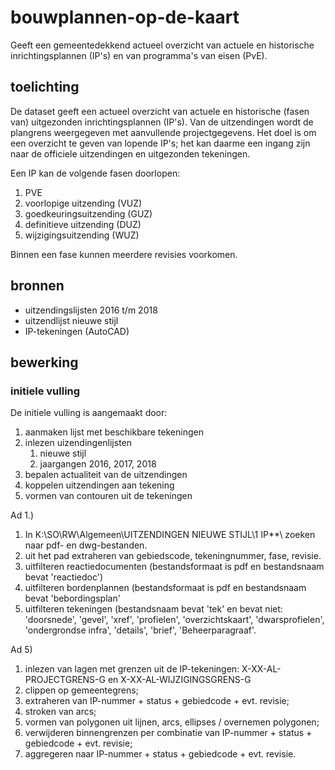 # bouwplannen-op-de-kaart
Geeft een gemeentedekkend actueel overzicht van actuele en historische inrichtingsplannen (IP's) en van programma's van eisen (PvE).

## toelichting

De dataset geeft een actueel overzicht van actuele en historische (fasen van) uitgezonden inrichtingsplannen (IP's). Van de uitzendingen wordt de plangrens weergegeven met aanvullende projectgegevens. Het doel is om een overzicht te geven van lopende IP's; het kan daarme een ingang zijn naar de officiele uitzendingen en uitgezonden tekeningen.

Een IP kan de volgende fasen doorlopen:

1. PVE
2. voorlopige uitzending (VUZ)
3. goedkeuringsuitzending (GUZ)
4. definitieve uitzending (DUZ)
5. wijzigingsuitzending (WUZ)

Binnen een fase kunnen meerdere revisies voorkomen.

## bronnen

* uitzendingslijsten 2016 t/m 2018
* uitzendlijst nieuwe stijl
* IP-tekeningen (AutoCAD)

## bewerking
### initiele vulling

De initiele vulling is aangemaakt door:

1. aanmaken lijst met beschikbare tekeningen
2. inlezen uizendingenlijsten
   1. nieuwe stijl
   2. jaargangen 2016, 2017, 2018
3. bepalen actualiteit van de uitzendingen
4. koppelen uitzendingen aan tekening
5. vormen van contouren uit de tekeningen

Ad 1.)
1. In K:\SO\RW\Algemeen\UITZENDINGEN NIEUWE STIJL\1 IP\**\ zoeken naar pdf- en dwg-bestanden.
2. uit het pad extraheren van gebiedscode, tekeningnummer, fase, revisie.
3. uitfilteren reactiedocumenten (bestandsformaat is pdf en bestandsnaam bevat 'reactiedoc')
4. uitfilteren bordenplannen (bestandsformaat is pdf en bestandsnaam bevat 'bebordingsplan'
5. uitfilteren tekeningen (bestandsnaam bevat 'tek' en bevat niet: 'doorsnede', 'gevel', 'xref', 'profielen', 'overzichtskaart', 'dwarsprofielen', 'ondergrondse infra', 'details', 'brief', 'Beheerparagraaf'.

Ad 5)
1. inlezen van lagen met grenzen uit de IP-tekeningen: X-XX-AL-PROJECTGRENS-G en X-XX-AL-WIJZIGINGSGRENS-G
2. clippen op gemeentegrens;
3. extraheren van IP-nummer + status + gebiedcode + evt. revisie;
4. stroken van arcs;
5. vormen van polygonen uit lijnen, arcs, ellipses / overnemen polygonen;
6. verwijderen binnengrenzen per combinatie van IP-nummer + status + gebiedcode + evt. revisie;
7. aggregeren naar IP-nummer + status + gebiedcode + evt. revisie.
